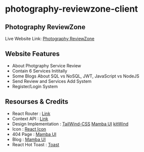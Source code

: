 # photography-reviewzone-client

## Photography ReviewZone

Live Website Link: [Photography ReviewZone](https://photography-reviewzone.web.app/)

## Website Features

- About Photgraphy Service Review
- Contain 6 Services Inititally
- Some Blogs About SQL vs NoSQL, JWT, JavaScript vs NodeJS
- Send Review and Services Add System
- Register/Login System

## Resourses & Credits

- React Router : [Link](https://reactrouter.com/en/main)
- Context API : [Link](https://reactjs.org/docs/context.html)
- Design Implementation : [TailWind-CSS](https://tailwindcss.com/docs/installation)
  [Mamba UI](https://www.mambaui.com/components/)
  [kitWind](https://kitwind.io/products/kometa/components)
- Icon : [React Icon](https://react-icons.github.io/react-icons/)
- 404 Page : [Mamba UI](https://www.mambaui.com/components/error)
- Blog : [Mamba UI](https://www.mambaui.com/components)
- React Hot Toast : [Toast](https://react-hot-toast.com/)
